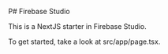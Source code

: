 P# Firebase Studio

This is a NextJS starter in Firebase Studio.

To get started, take a look at src/app/page.tsx.
